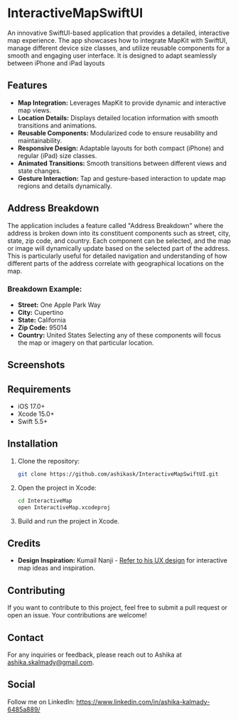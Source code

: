 # InteractiveMapSwiftUI
An innovative SwiftUI-based application that provides a detailed, interactive map experience. The app showcases how to integrate MapKit with SwiftUI, manage different device size classes, and utilize reusable components for a smooth and engaging user interface. It is designed to adapt seamlessly between iPhone and iPad layouts

## Features

- **Map Integration:** Leverages MapKit to provide dynamic and interactive map views.
- **Location Details:** Displays detailed location information with smooth transitions and animations.
- **Reusable Components:** Modularized code to ensure reusability and maintainability.
- **Responsive Design:** Adaptable layouts for both compact (iPhone) and regular (iPad) size classes.
- **Animated Transitions:** Smooth transitions between different views and state changes.
- **Gesture Interaction:** Tap and gesture-based interaction to update map regions and details dynamically.

## Address Breakdown

The application includes a feature called "Address Breakdown" where the address is broken down into its constituent components such as street, city, state, zip code, and country. Each component can be selected, and the map or image will dynamically update based on the selected part of the address. This is particularly useful for detailed navigation and understanding of how different parts of the address correlate with geographical locations on the map.

### Breakdown Example:
- **Street:** One Apple Park Way
- **City:** Cupertino
- **State:** California
- **Zip Code:** 95014
- **Country:** United States
Selecting any of these components will focus the map or imagery on that particular location.


## Screenshots


## Requirements

- iOS 17.0+
- Xcode 15.0+
- Swift 5.5+

## Installation

1. Clone the repository:
   ```bash
   git clone https://github.com/ashikask/InteractiveMapSwiftUI.git
   ```
2. Open the project in Xcode:
   ```bash
   cd InteractiveMap
   open InteractiveMap.xcodeproj
   ```
3. Build and run the project in Xcode.

## Credits
- **Design Inspiration:** Kumail Nanji - [Refer to his UX design](https://x.com/i/bookmarks?post_id=1820798659291648418) for interactive map ideas and inspiration.


## Contributing

If you want to contribute to this project, feel free to submit a pull request or open an issue. Your contributions are welcome!

## Contact

For any inquiries or feedback, please reach out to Ashika at ashika.skalmady@gmail.com.

## Social

Follow me on LinkedIn: https://www.linkedin.com/in/ashika-kalmady-6485a889/
